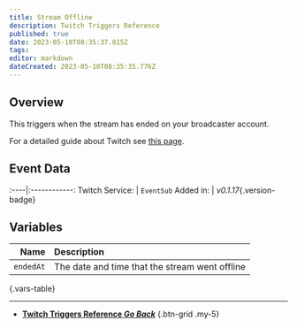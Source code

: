 ```yaml
---
title: Stream Offline
description: Twitch Triggers Reference
published: true
date: 2023-05-10T08:35:37.815Z
tags: 
editor: markdown
dateCreated: 2023-05-10T08:35:35.776Z
---
```


## Overview
This triggers when the stream has ended on your broadcaster account.

For a detailed guide about Twitch see [this page](/Platforms/Twitch).

## Event Data
:----|:------------:
Twitch Service: | `EventSub`
Added in: | *v0.1.17*{.version-badge}

## Variables
Name | Description
----:|:------------
`endedAt` | The date and time that the stream went offline
{.vars-table}

---

- [<i class="mdi mdi-chevron-left"></i>**Twitch Triggers Reference *Go Back***](/Triggers/Twitch)
{.btn-grid .my-5}